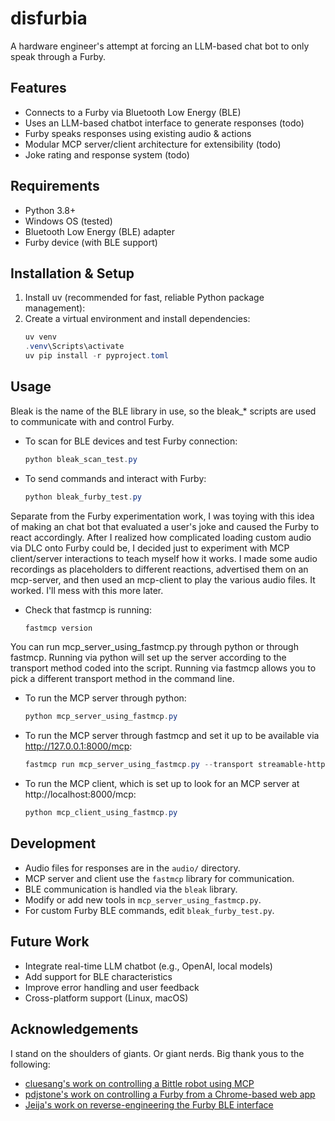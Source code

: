 # disfurbia
A hardware engineer's attempt at forcing an LLM-based chat bot to only speak through a Furby.

## Features
- Connects to a Furby via Bluetooth Low Energy (BLE)
- Uses an LLM-based chatbot interface to generate responses (todo)
- Furby speaks responses using existing audio & actions
- Modular MCP server/client architecture for extensibility (todo)
- Joke rating and response system (todo)

## Requirements
- Python 3.8+
- Windows OS (tested)
- Bluetooth Low Energy (BLE) adapter
- Furby device (with BLE support)

## Installation & Setup
1. Install uv (recommended for fast, reliable Python package management):
2. Create a virtual environment and install dependencies:
   ```powershell
   uv venv
   .venv\Scripts\activate
   uv pip install -r pyproject.toml
   ```

## Usage
Bleak is the name of the BLE library in use, so the bleak_* scripts are used to communicate with and control Furby.
- To scan for BLE devices and test Furby connection:
  ```powershell
  python bleak_scan_test.py
  ```
- To send commands and interact with Furby:
  ```powershell
  python bleak_furby_test.py
  ```

Separate from the Furby experimentation work, I was toying with this idea of making an chat bot that evaluated a user's joke and caused the Furby to react accordingly. After I realized how complicated loading custom audio via DLC onto Furby could be, I decided just to experiment with MCP client/server interactions to teach myself how it works. I made some audio recordings as placeholders to different reactions, advertised them on an mcp-server, and then used an mcp-client to play the various audio files. It worked. I'll mess with this more later.

- Check that fastmcp is running:
  ```powershell
  fastmcp version
  ```
You can run mcp_server_using_fastmcp.py through python or through fastmcp. Running via python will set up the server according to the transport method coded into the script. Running via fastmcp allows you to pick a different transport method in the command line.

- To run the MCP server through python:
  ```powershell
  python mcp_server_using_fastmcp.py
  ```
- To run the MCP server through fastmcp and set it up to be available via http://127.0.0.1:8000/mcp:
  ```powershell
  fastmcp run mcp_server_using_fastmcp.py --transport streamable-http --port 8000
  ```

- To run the MCP client, which is set up to look for an MCP server at http://localhost:8000/mcp:
  ```powershell
  python mcp_client_using_fastmcp.py
  ```

## Development
- Audio files for responses are in the `audio/` directory.
- MCP server and client use the `fastmcp` library for communication.
- BLE communication is handled via the `bleak` library.
- Modify or add new tools in `mcp_server_using_fastmcp.py`.
- For custom Furby BLE commands, edit `bleak_furby_test.py`.

## Future Work
- Integrate real-time LLM chatbot (e.g., OpenAI, local models)
- Add support for BLE characteristics
- Improve error handling and user feedback
- Cross-platform support (Linux, macOS)

## Acknowledgements
I stand on the shoulders of giants. Or giant nerds. Big thank yous to the following:
- [cluesang's work on controlling a Bittle robot using MCP](https://github.com/cluesang/pyBittle-mcp-server)
- [pdjstone's work on controlling a Furby from a Chrome-based web app](https://github.com/pdjstone/furby-web-bluetooth)
- [Jeija's work on reverse-engineering the Furby BLE interface](https://github.com/Jeija/bluefluff)